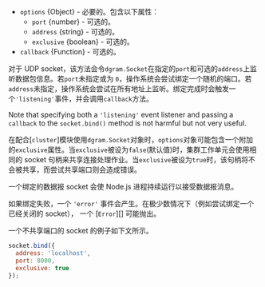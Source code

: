 <!-- YAML
added: v0.11.14
-->

* `options` {Object} - 必要的。包含以下属性：
  * `port` {number} - 可选的。
  * `address` {string} - 可选的。
  * `exclusive` {boolean} - 可选的。
* `callback` {Function} - 可选的。

对于 UDP socket，该方法会令`dgram.Socket`在指定的`port`和可选的`address`上监听数据包信息。若`port`未指定或为 `0`，操作系统会尝试绑定一个随机的端口。若`address`未指定，操作系统会尝试在所有地址上监听。绑定完成时会触发一个`'listening'`事件，并会调用`callback`方法。

Note that specifying both a `'listening'` event listener and passing a
`callback` to the `socket.bind()` method is not harmful but not very
useful.

在配合[`cluster`]模块使用`dgram.Socket`对象时，`options`对象可能包含一个附加的`exclusive`属性。当`exclusive`被设为`false`(默认值)时，集群工作单元会使用相同的 socket 句柄来共享连接处理作业。当`exclusive`被设为`true`时，该句柄将不会被共享，而尝试共享端口则会造成错误。

一个绑定的数据报 socket 会使 Node.js 进程持续运行以接受数据报消息。

如果绑定失败，一个 `'error'` 事件会产生。在极少数情况下（例如尝试绑定一个已经关闭的 socket），
一个 [`Error`][] 可能抛出。

一个不共享端口的 socket 的例子如下文所示。


```js
socket.bind({
  address: 'localhost',
  port: 8000,
  exclusive: true
});
```

